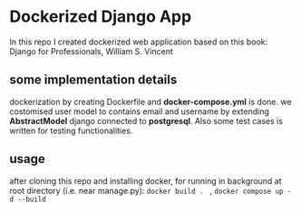 # Dockerized Django App

In this repo I created dockerized web application based on this book:
Django for Professionals, William S. Vincent

## some implementation details
dockerization by creating Dockerfile and **docker-compose.yml** is done.
we costomised user model to contains email and username by extending **AbstractModel**
django connected to **postgresql**.
Also some test cases is written for testing functionalities.

## usage
after cloning this repo and installing docker, for running in background at root directory (i.e. near manage.py):
`docker build . ` , `docker compose up -d --build`
